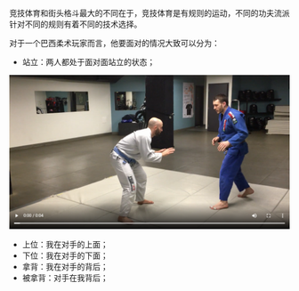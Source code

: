 竞技体育和街头格斗最大的不同在于，竞技体育是有规则的运动，不同的功夫流派针对不同的规则有着不同的技术选择。

对于一个巴西柔术玩家而言，他要面对的情况大致可以分为：
* 站立：两人都处于面对面站立的状态；

![](../images/2020-09-02/79c9245b0f95.png)

* 上位：我在对手的上面；
* 下位：我在对手的下面；
* 拿背：我在对手的背后；
* 被拿背：对手在我背后；
